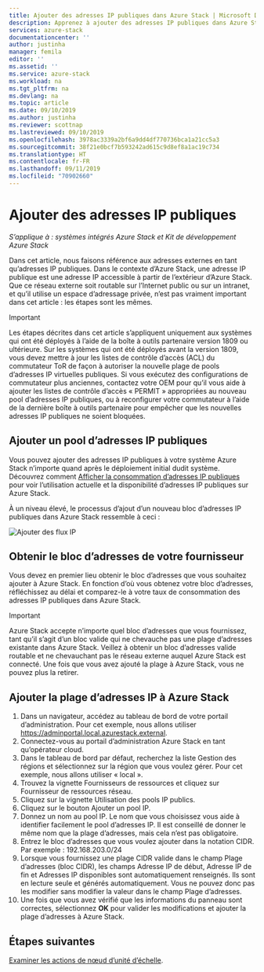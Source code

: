 ```yaml
---
title: Ajouter des adresses IP publiques dans Azure Stack | Microsoft Docs
description: Apprenez à ajouter des adresses IP publiques dans Azure Stack.
services: azure-stack
documentationcenter: ''
author: justinha
manager: femila
editor: ''
ms.assetid: ''
ms.service: azure-stack
ms.workload: na
ms.tgt_pltfrm: na
ms.devlang: na
ms.topic: article
ms.date: 09/10/2019
ms.author: justinha
ms.reviewer: scottnap
ms.lastreviewed: 09/10/2019
ms.openlocfilehash: 3978ac3339a2bf6a9dd4df770736bca1a21cc5a3
ms.sourcegitcommit: 38f21e0bcf7b593242ad615c9d8ef8a1ac19c734
ms.translationtype: HT
ms.contentlocale: fr-FR
ms.lasthandoff: 09/11/2019
ms.locfileid: "70902660"
---
```

# <a name="add-public-ip-addresses"></a>Ajouter des adresses IP publiques
*S’applique à : systèmes intégrés Azure Stack et Kit de développement Azure Stack*  

Dans cet article, nous faisons référence aux adresses externes en tant qu’adresses IP publiques. Dans le contexte d’Azure Stack, une adresse IP publique est une adresse IP accessible à partir de l’extérieur d’Azure Stack. Que ce réseau externe soit routable sur l’Internet public ou sur un intranet, et qu’il utilise un espace d’adressage privée, n’est pas vraiment important dans cet article : les étapes sont les mêmes.

> [!IMPORTANT]
> Les étapes décrites dans cet article s’appliquent uniquement aux systèmes qui ont été déployés à l’aide de la boîte à outils partenaire version 1809 ou ultérieure. Sur les systèmes qui ont été déployés avant la version 1809, vous devez mettre à jour les listes de contrôle d’accès (ACL) du commutateur ToR de façon à autoriser la nouvelle plage de pools d’adresses IP virtuelles publiques. Si vous exécutez des configurations de commutateur plus anciennes, contactez votre OEM pour qu’il vous aide à ajouter les listes de contrôle d’accès « PERMIT » appropriées au nouveau pool d’adresses IP publiques, ou à reconfigurer votre commutateur à l’aide de la dernière boîte à outils partenaire pour empêcher que les nouvelles adresses IP publiques ne soient bloquées.

## <a name="add-a-public-ip-address-pool"></a>Ajouter un pool d’adresses IP publiques
Vous pouvez ajouter des adresses IP publiques à votre système Azure Stack n’importe quand après le déploiement initial dudit système. Découvrez comment [Afficher la consommation d’adresses IP publiques](azure-stack-viewing-public-ip-address-consumption.md) pour voir l’utilisation actuelle et la disponibilité d’adresses IP publiques sur Azure Stack.

À un niveau élevé, le processus d’ajout d’un nouveau bloc d’adresses IP publiques dans Azure Stack ressemble à ceci :

 ![Ajouter des flux IP](media/azure-stack-add-ips/flow.PNG)

## <a name="obtain-the-address-block-from-your-provider"></a>Obtenir le bloc d’adresses de votre fournisseur
Vous devez en premier lieu obtenir le bloc d’adresses que vous souhaitez ajouter à Azure Stack. En fonction d’où vous obtenez votre bloc d’adresses, réfléchissez au délai et comparez-le à votre taux de consommation des adresses IP publiques dans Azure Stack.

> [!IMPORTANT]
> Azure Stack accepte n’importe quel bloc d’adresses que vous fournissez, tant qu’il s’agit d’un bloc valide qui ne chevauche pas une plage d’adresses existante dans Azure Stack. Veillez à obtenir un bloc d’adresses valide routable et ne chevauchant pas le réseau externe auquel Azure Stack est connecté. Une fois que vous avez ajouté la plage à Azure Stack, vous ne pouvez plus la retirer.

## <a name="add-the-ip-address-range-to-azure-stack"></a>Ajouter la plage d’adresses IP à Azure Stack

1. Dans un navigateur, accédez au tableau de bord de votre portail d’administration. Pour cet exemple, nous allons utiliser https://adminportal.local.azurestack.external.
2. Connectez-vous au portail d’administration Azure Stack en tant qu’opérateur cloud.
3. Dans le tableau de bord par défaut, recherchez la liste Gestion des régions et sélectionnez sur la région que vous voulez gérer. Pour cet exemple, nous allons utiliser « local ».
4. Trouvez la vignette Fournisseurs de ressources et cliquez sur Fournisseur de ressources réseau.
5. Cliquez sur la vignette Utilisation des pools IP publics.
6. Cliquez sur le bouton Ajouter un pool IP.
7. Donnez un nom au pool IP. Le nom que vous choisissez vous aide à identifier facilement le pool d’adresses IP. Il est conseillé de donner le même nom que la plage d’adresses, mais cela n’est pas obligatoire.
8. Entrez le bloc d’adresses que vous voulez ajouter dans la notation CIDR. Par exemple :  192.168.203.0/24
9. Lorsque vous fournissez une plage CIDR valide dans le champ Plage d’adresses (bloc CIDR), les champs Adresse IP de début, Adresse IP de fin et Adresses IP disponibles sont automatiquement renseignés. Ils sont en lecture seule et générés automatiquement. Vous ne pouvez donc pas les modifier sans modifier la valeur dans le champ Plage d’adresses.
10. Une fois que vous avez vérifié que les informations du panneau sont correctes, sélectionnez **OK** pour valider les modifications et ajouter la plage d’adresses à Azure Stack.


## <a name="next-steps"></a>Étapes suivantes 
[Examiner les actions de nœud d’unité d’échelle](azure-stack-node-actions.md).
